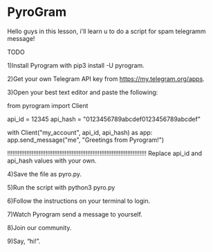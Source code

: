 # PyroGram
Hello guys in this lesson, i'll learn u to do a script for spam telegramm message!


TODO


1)Install Pyrogram with pip3 install -U pyrogram.

2)Get your own Telegram API key from https://my.telegram.org/apps.

3)Open your best text editor and paste the following:

from pyrogram import Client

api_id = 12345
api_hash = "0123456789abcdef0123456789abcdef"

with Client("my_account", api_id, api_hash) as app:
  app.send_message("me", "Greetings from Pyrogram!")

!!!!!!!!!!!!!!!!!!!!!!!!!!!!!!!!!!!!!!!!!!!!!!!!!!!!!!!!!!!!!!!!!!!!!!!!!!!!!!!!
Replace api_id and api_hash values with your own.

4)Save the file as pyro.py.

5)Run the script with python3 pyro.py

6)Follow the instructions on your terminal to login.

7)Watch Pyrogram send a message to yourself.

8)Join our community.

9)Say, “hi!”.
